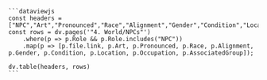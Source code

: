 ````
```dataviewjs
const headers = ["NPC","Art","Pronounced","Race","Alignment","Gender","Condition","Location","Occupation","Associations"];
const rows = dv.pages('"4. World/NPCs"')
	.where(p => p.Role && p.Role.includes("NPC"))
	.map(p => [p.file.link, p.Art, p.Pronounced, p.Race, p.Alignment, p.Gender, p.Condition, p.Location, p.Occupation, p.AssociatedGroup]);
	
dv.table(headers, rows)
```
````